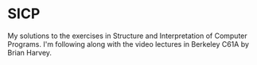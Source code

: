 # SICP
My solutions to the exercises in Structure and Interpretation of Computer Programs. I'm following along with the video lectures in Berkeley C61A by Brian Harvey.
